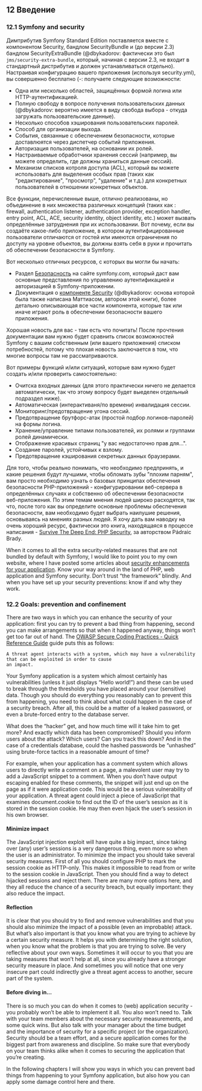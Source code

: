 ## 12 Введение

### 12.1 Symfony and security

Димтрибутив Symfony Standard Edition поставляется вместе с компонентом Security, бандлом SecurityBundle и (до версии 
 2.3) бандлом SecurityExtraBundle (@dbykadorov: фактически это был `jms/security-extra-bundle`, который, начиная
с версии 2.3, не входит в стандартный дистрибутив и должен устанавливаться отдельно). Настраивая конфигурацию вашего
приложения (используя security.yml), вы совершенно бесплатно (-: получаете следующие возможности:

- Одна или несколько областей, защищённых формой логина или HTTP-аутентификацией.
- Полную свободу в вопросе получения пользовательских данных (@dbykadorov: вероятно имеется в виду свобода 
выбора - откуда загружать пользовательские данные).
- Несколько способов хэширования пользовательских паролей.
- Способ для организации выхода.
- События, связанные с обеспечением безопасности, которые доставлюятся через диспетчер событий приложения.
- Авторизация пользователей, на основании их ролей.
- Настраиваемые обработчики хранения сессий (например, вы можете определить, где должны храниться данные сессий).
- Механизм списков котроля доступа (ACL), который вы можете использовать для выделения особых прав 
(таких как "редактирование", "просмотр", "удаление" и т.д.) для конкретных пользователей в отношении конкретных
объектов.

Все функции, перечисленные выше, отлично реализованы, но объединение в них множества различных концепций
(таких как : firewall, authentication listener, authentication provider, exception handler, entry point, ACL, 
ACE, security identity, object identity, etc.) может вызвать определённые затруднения при их использовании.
Вот почему, если вы создаёте какое-либо приложение, в котором аутентифицированные пользователи отличаются от гостей
или имеются ограничения по доступу на уровне объектов, вы должны взять себя в руки и прочитать об
обеспечении безопасности в Symfony.

Вот несколько отличных ресурсов, с которых вы могли бы начать:

- Раздел [Безопасность](http://symfony.com/doc/current/security.html) на сайте symfony.com, который
даст вам основные представления по управлению аутентификацией и авторизацией в Symfony-приложении.
- Документация о [компоненте Security](http://symfony.com/doc/current/components/security.html) 
(@dbykadorov: основа которой была также написана Маттиасом, автором этой книги), более детально описывающая
все части компонента, которые так или иначе играют роль в обеспечении безопасности вашего приложения.

Хорошая новость для вас - там есть что почитать! После прочтения документации вам нужно будет сравнить
список возможностей Symfony с вашим собственным (или вашего приложения) списком потребностей, потому что
плохая новость заключается в том, что многие вопросы там не рассматриваются.

Вот примеры функций и/или ситуаций, которые вам нужно будет создать и/или проверить самостоятельно:

- Очитска входных данных (для этого практически ничего не делается автоматически, так что этому вопросу будет выеделен отдельный подраздел ниже).
- Автоматическая (интерактиваня/по времени) инвалидация сессии.
- Мониторинг/предотвращение угона сессий.
- Предотвращение брутфорс-атак (простой подбор логинов-паролей) на формы логина.
- Хранение/управление типами пользователей, их ролями и группами ролей динамически.
- Отображение красивых страниц "у вас недостаточно прав для...".
- Создание паролей, устойчивых к взлому.
- Предотвращение кэширования секретных данных браузерами.

Для того, чтобы реально понимать, что необходимо предпринять, и какие решения будут лучшими,
чтобы обломать зубы "плохим парням", вам просто необходимо узнать о базовых принципах обеспечения 
безопасности PHP-приложений - конфигурировании веб-сервера в определённых случаях и собственно об обеспечении
безопасности веб-приложения. По этим темам мнения людей широко расходятся, так что, после того как вы 
определите основные проблемы обеспечения безопасности, вам необходимо будет выбрать наилушие решения, 
основываясь на мнениях разных людей. Я хочу дать вам наводку на очень хороший ресурс, фактически это книга,
находящаяся в процессе написания - 
[Survive The Deep End: PHP Security](http://phpsecurity.readthedocs.org/en/latest/), за авторством Pádraic Brady.

When it comes to all the extra security-related measures that are not bundled by default with Symfony, 
I would like to point you to my own website, where I have posted some articles about 
[security enhancements for your application](http://php-and-symfony.matthiasnoback.nl/category/security/).
Know your way around in the land of PHP, web application and Symfony security. Don’t trust “the framework” blindly. 
And when you have set up your security preventions: know if and why they work.

### 12.2 Goals: prevention and confinement

There are two ways in which you can enhance the security of your application: first you can try to prevent a bad 
thing from happening, second you can make arrangements so that when it happened anyway, things won’t get too far 
out of hand. The [OWASP Secure Coding Practices - Quick Reference Guide](https://www.owasp.org/index.php/OWASP_Secure_Coding_Practices_-_Quick_Reference_Guide) 
guide puts this as follows: 

    A threat agent interacts with a system, which may have a vulnerability that can be exploited in order to cause 
    an impact.
   
Your Symfony application is a system which almost certainly has vulnerabilities (unless it just displays 
“Hello world!”) and these can be used to break through the thresholds you have placed around your (sensitive) 
data. Though you should do everything you reasonably can to prevent this from happening, you need to think 
about what could happen in the case of a security breach. After all, this could be a matter of a leaked 
password, or even a brute-forced entry to the database server.

What does the “hacker” get, and how much time will it take him to get more? And exactly which data has been 
compromised? Should you inform users about the attack? Which users? Can you track this down? And in the case 
of a credentials database, could the hashed passwords be “unhashed” using brute-force tactics in a reasonable 
amount of time?

For example, when your application has a comment system which allows users to directly write a comment on a 
page, a malevolent user may try to add a JavaScript snippet to a comment. When you don’t have output escaping 
enabled for these comments, the snippet will just end up on the page as if it were application code. 
This would be a serious vulnerability of your application. A threat agent could inject a piece of 
JavaScript that examines document.cookie to find out the ID of the user’s session as it is stored in 
the session cookie. He may then even hijack the user’s session in his own browser.

#### Minimize impact

The JavaScript injection exploit will have quite a big impact, since taking over (any) user’s sessions 
is a very dangerous thing, even more so when the user is an administrator. To minimize the impact you 
should take several security measures. First of all you should configure PHP to mark the session cookie 
as HTTP-only. This makes it impossible to read from or write to the session cookie in JavaScript. Then 
you should find a way to detect hijacked sessions and reject them. There are many more options here, 
and they all reduce the chance of a security breach, but equally important: they also reduce the impact.

#### Reflection
It is clear that you should try to find and remove vulnerabilities and that you should also minimize 
the impact of a possible (even an improbable) attack. But what’s also important is that you know what 
you are trying to achieve by a certain security measure. It helps you with determining the right solution, 
when you know what the problem is that you are trying to solve. Be very reflective about your own ways. 
Sometimes it will occur to you that you are taking measures that won’t help at all, since you already 
have a stronger security measure in place. And sometimes you will notice that one very insecure part 
could indirectly give a threat agent access to another, secure part of the system.

#### Before diving in...

There is so much you can do when it comes to (web) application security - you probably won’t be able to 
implement it all. You also won’t need to. Talk with your team members about the necessary security 
measurements, and some quick wins. But also talk with your manager about the time budget and the importance 
of security for a specific project (or the organization). Security should be a team effort, and a secure 
application comes for the biggest part from awareness and discipline. So make sure that everybody on your 
team thinks alike when it comes to securing the application that you’re creating.

In the following chapters I will show you ways in which you can prevent bad things from
happening to your Symfony application, but also how you can apply some damage control here and there.
